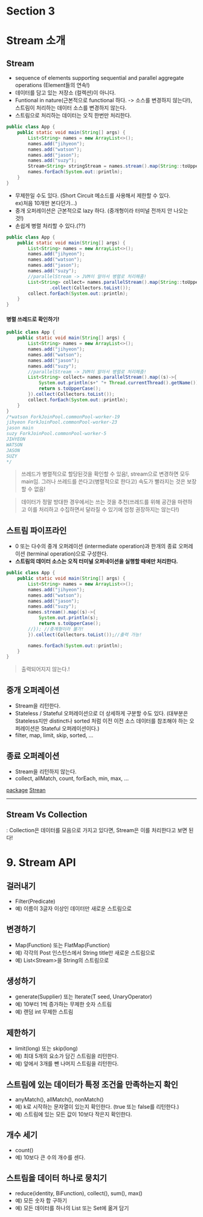 # Section 3

# Stream 소개

## Stream

- sequence of elements supporting sequential and parallel aggregate operations (Element들의 연속!)
- 데이터를 담고 있는 저장소 (컬렉션)이 아니다.
- Funtional in nature(근본적으로 functional 하다. -> 소스를 변경하지 않는다!), 스트림이 처리하는 데이터 소스를 변경하지 않는다.
- 스트림으로 처리하는 데이터는 오직 한번만 처리한다.

```java
public class App {
    public static void main(String[] args) {
        List<String> names = new ArrayList<>();
        names.add("jihyeon");
        names.add("watson");
        names.add("jason");
        names.add("suzy");
        Stream<String> stringStream = names.stream().map(String::toUpperCase);
        names.forEach(System.out::println);
    }
}
```

- 무제한일 수도 있다. (Short Circuit 메소드를 사용해서 제한할 수 있다.<br>ex)처음 10개만 본다던가...)
- 중개 오퍼레이션은 근본적으로 lazy 하다. (중개형이라 터미널 전까지 안 나오는 것!)
- 손쉽게 병렬 처리할 수 있다.(??)

```java
public class App {
    public static void main(String[] args) {
        List<String> names = new ArrayList<>();
        names.add("jihyeon");
        names.add("watson");
        names.add("jason");
        names.add("suzy");
        //parallelStream -> JVM이 알아서 병렬로 처리해줌!
        List<String> collect= names.parallelStream().map(String::toUpperCase)
                .collect(Collectors.toList());
        collect.forEach(System.out::println);
    }
}
```

#### 병렬 쓰레드로 확인하기!

```java
public class App {
    public static void main(String[] args) {
        List<String> names = new ArrayList<>();
        names.add("jihyeon");
        names.add("watson");
        names.add("jason");
        names.add("suzy");
        //parallelStream -> JVM이 알아서 병렬로 처리해줌!
        List<String> collect= names.parallelStream().map((s)->{
            System.out.println(s+" "+ Thread.currentThread().getName());
            return s.toUpperCase();
        }).collect(Collectors.toList());
        collect.forEach(System.out::println);
    }
}
/*watson ForkJoinPool.commonPool-worker-19
jihyeon ForkJoinPool.commonPool-worker-23
jason main
suzy ForkJoinPool.commonPool-worker-5
JIHYEON
WATSON
JASON
SUZY
*/
```

> 쓰레드가 병렬적으로 할당된것을 확인할 수 있음!, stream으로 변경하면 모두 main임. 그러나 쓰레드를 쓴다고(병렬적으로 한다고) 속도가 빨라지는 것은 보장할 수 없음!

> 데이터가 정말 방대한 경우에서는 쓰는 것을 추천(쓰레드를 위해 공간을 마련하고 이를 처리하고 수집하면서 달라질 수 있기에 엄청 권장하지는 않는다!)

## 스트림 파이프라인

- 0 또는 다수의 중개 오퍼레이션 (intermediate operation)과 한개의 종료 오퍼레이션 (terminal operation)으로 구성한다.
- **스트림의 데이터 소스는 오직 터미널 오퍼네이션을 실행할 때에만 처리한다.**

```java
public class App {
    public static void main(String[] args) {
        List<String> names = new ArrayList<>();
        names.add("jihyeon");
        names.add("watson");
        names.add("jason");
        names.add("suzy");
        names.stream().map((s)->{
            System.out.println(s);
            return s.toUpperCase();
        //}); //중계형이라 불가!
        }).collect(Collectors.toList());//출력 가능!

        names.forEach(System.out::println);
    }
}
```

> 출력되어지지 않는다.!

## 중개 오퍼레이션

- Stream을 리턴한다.
- Stateless / Stateful 오퍼레이션으로 더 상세하게 구분할 수도 있다. (대부분은 Stateless지만 distinct나 sorted 처럼 이전 이전 소스 데이터를 참조해야 하는 오퍼레이션은 Stateful 오퍼레이션이다.)
- filter, map, limit, skip, sorted, ...

## 종료 오퍼레이션

- Stream을 리턴하지 않는다.
- collect, allMatch, count, forEach, min, max, ...

[package](https://docs.oracle.com/javase/8/docs/api/java/util/stream/package-summary.html)
[Strean](https://docs.oracle.com/javase/8/docs/api/java/util/stream/Stream.html)

---

## Stream Vs Collection

: Collection은 데이터를 모음으로 가지고 있다면, Stream은 이를 처리한다고 보면 된다!

# 9. Stream API

## 걸러내기

- Filter(Predicate)
- 예) 이름이 3글자 이상인 데이터만 새로운 스트림으로

## 변경하기

- Map(Function) 또는 FlatMap(Function)
- 예) 각각의 Post 인스턴스에서 String title만 새로운 스트림으로
- 예) List<Stream<String>>을 String의 스트림으로

## 생성하기

- generate(Supplier) 또는 Iterate(T seed, UnaryOperator)
- 예) 10부터 1씩 증가하는 무제한 숫자 스트림
- 예) 랜덤 int 무제한 스트림

## 제한하기

- limit(long) 또는 skip(long)
- 예) 최대 5개의 요소가 담긴 스트림을 리턴한다.
- 예) 앞에서 3개를 뺀 나머지 스트림을 리턴한다.

## 스트림에 있는 데이터가 특정 조건을 만족하는지 확인

- anyMatch(), allMatch(), nonMatch()
- 예) k로 시작하는 문자열이 있는지 확인한다. (true 또는 false를 리턴한다.)
- 예) 스트림에 있는 모든 값이 10보다 작은지 확인한다.

## 개수 세기

- count()
- 예) 10보다 큰 수의 개수를 센다.

## 스트림을 데이터 하나로 뭉치기

- reduce(identity, BiFunction), collect(), sum(), max()
- 예) 모든 숫자 합 구하기
- 예) 모든 데이터를 하나의 List 또는 Set에 옮겨 담기

